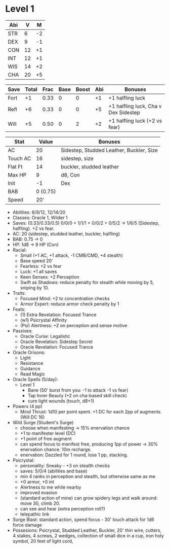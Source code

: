 # Level 1

Abi | V  | M 
----|----|---
STR | 6  | -2
DEX | 9  | -1
CON | 12 | +1
INT | 12 | +1
WIS | 14 | +2
CHA | 20 | +5

Save | Total | Frac | Base | Boost | Abi | Bonuses
-----|-------|------|------|-------|-----|--------
Fort |  +1   | 0.33 |  0   |   0   | +1  | +1 halfling luck
Refl |  +6   | 0.33 |  0   |   0   | +5  | +1 halfling luck, Cha v Dex Sidestep
Will |  +5   | 0.50 |  0   |   2   | +2  | +1 halfling luck (+2 vs fear)

Stat    | Value       | Bonuses
--------|-------------|---------
AC      | 20          | Sidestep, Studded Leather, Buckler, Size
Touch AC| 16          | sidestep, size
Flat Ft | 14          | buckler, studded leather
Max HP  | 9           | d8, Con
Init    | -1          | Dex
BAB     | 0 (0.75)    | 
Speed   | 20'         | 




* Abilities: 6/9/12, 12/14/20
* Classes: Oracle 1, Wilder 1
* Saves: (0.33/0.33/0.5) 0/0/0 + 1/1/1 + 0/0/2 + 0/5/2 -> 1/6/5  (Sidestep, halfling). +2 vs fear.
* AC: 20 (sidestep, studded leather, buckler, halfling)
* BAB: 0.75 -> 0
* HP: 1d8 -> 9 HP (Con)
* Racial:
  - Small (+1 AC, +1 attack, -1 CMB/CMD, +4 stealth)
  - Base speed 20'
  - Fearless: +2 vs fear
  - Luck: +1 all saves
  - Keen Senses: +2 Perception
  - Swift as Shadows: reduce penalty for stealth while moving by 5, sniping by 10.
* Traits:
  - Focused Mind: +2 to concentration checks
  - Armor Expert: reduce armor check penalty by 1
* Feats:
  - (1) Extra Revelation: Focused Trance
  - (w1) Psicrystal Affinity
  - (Psi) Alertness: +2 on perception and sense motive
* Passives:
  - Oracle Curse: Legalistic
  - Oracle Revelation: Sidestep Secret
  - Oracle Revelation: Focused Trance
* Oracle Orisons:
  - Light
  - Resistance
  - Guidance
  - Read Magic
* Oracle Spells (5/day):
  - Level 1
    - Bane (50' burst from you: -1 to attack -1 vs fear)
    - Tap Inner Beauty (+2 on cha-based skill check)
    - cure light wounds (touch, d8+1)
* Powers (4 pp)
  - Mind Thrust: 1d10 per point spent. +1 DC for each 2pp of augments. (Will DC 16)
* Wild Surge (Student's Surge)
  - choose when manifesting -> 15% enervation chance
  - +1 to manifester level (DC)
  - +1 point of free augment
  - can spend focus to manifest free, producing 1pp of power -> 30% enervation chance. 10m recharge.
  - enervation: Dazzled for 1 round, lose 1 pp, stacking.
* Psicrystal:
  - personality: Sneaky - +3 on stealth checks
  - saves: 5/0/4 (abilities and base)
  - min 4 ranks in perception and stealth, but otherwise same as me
  - +0 armor, +0 int
  - Alertness to me while nearby
  - improved evasion
  - (standard action of mine) can grow spidery legs and walk around: move 30, climb 20.
  - can see and hear (extra perception roll?)
  - telepathic link
* Surge Blast: standard action, spend focus - 30' touch attack for 1d6 force damage
* Possesions: Psicrystal, Studded Leather, Buckler, 20' thin wire, cutters, 4 stakes, 4 screws,
              2 wedges, collection of small dice in a cup, iron holy symbol, 20 feet of light cord, 
              
